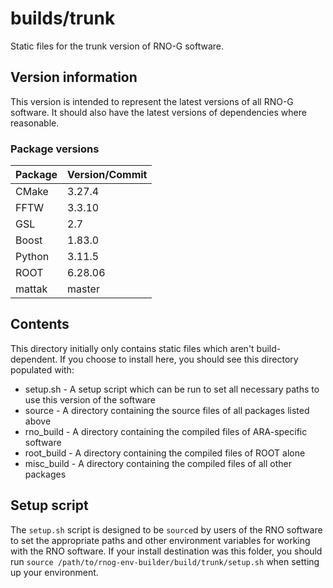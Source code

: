 # builds/trunk

Static files for the trunk version of RNO-G software.

## Version information

This version is intended to represent the latest versions of all RNO-G software. It should also have the latest versions of dependencies where reasonable.

### Package versions

| Package            | Version/Commit   |
| ------------------ | ---------------- |
| CMake              | 3.27.4           |
| FFTW               | 3.3.10           |
| GSL                | 2.7              |
| Boost              | 1.83.0           |
| Python             | 3.11.5           |
| ROOT               | 6.28.06          |
| mattak             | master           |

## Contents

This directory initially only contains static files which aren't build-dependent. If you choose to install here, you should see this directory populated with:

* setup.sh - A setup script which can be run to set all necessary paths to use this version of the software
* source - A directory containing the source files of all packages listed above
* rno\_build - A directory containing the compiled files of ARA-specific software
* root\_build - A directory containing the compiled files of ROOT alone
* misc\_build - A directory containing the compiled files of all other packages

## Setup script

The `setup.sh` script is designed to be `source`d by users of the RNO software to set the appropriate paths and other environment variables for working with the RNO software. If your install destination was this folder, you should run `source /path/to/rnog-env-builder/build/trunk/setup.sh` when setting up your environment.
